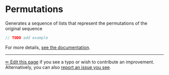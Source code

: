 # Permutations

Generates a sequence of lists that represent the permutations of the original
sequence

```c# --destination-file ../code/Program.cs --region statements --project ../code/TryMoreLinq.csproj
// TODO add example
```

For more details, [see the documentation][doc].

---

[&#x270F; Edit this page][edit] if you see a typo or wish to contribute an
improvement. Alternatively, you can also [report an issue you see][issue].


[edit]: https://github.com/morelinq/try/edit/master/permutations.md
[issue]: https://github.com/morelinq/try/issues/new?title=Permutations
[doc]: https://morelinq.github.io/3.1/ref/api/html/M_MoreLinq_MoreEnumerable_Permutations__1.htm
